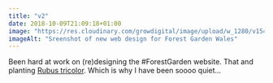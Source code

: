 ```yaml
---
title: "v2"
date: 2018-10-09T21:09:18+01:00
image: "https://res.cloudinary.com/growdigital/image/upload/w_1280/v1544361093/fgw-45159698272.png"
imageAlt: "Sreenshot of new web design for Forest Garden Wales"
---
```


Been hard at work on (re)designing the #ForestGarden website. That and planting [Rubus tricolor](https://pfaf.org/user/plant.aspx?LatinName=Rubus+tricolor). Which is why I have been soooo quiet…
